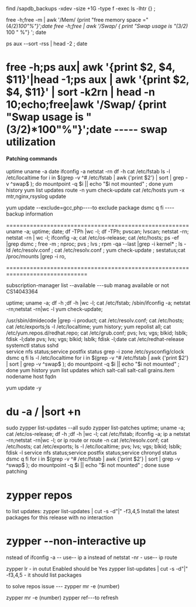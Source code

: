 find /sapdb_backups -xdev -size +1G -type f -exec ls -lhtr {} \;
 
free -h;free -m | awk '/Mem/ {print "free memory space ="($4/$2)*100"%"}';date
free -h;free | awk '/Swap/ { print "Swap usage is "($3/$2)* 100 " %"} '; date
 
ps aux --sort -rss | head -2 ; date
 
 
free -h;ps aux| awk '{print $2, $4, $11}'|head -1;ps aux | awk '{print $2, $4, $11}' | sort -k2rn | head -n 10;echo;free|awk '/Swap/ {print "Swap usage is "($3/$2)*100"%"}';date   ----- swap utilization
=======================================================================================================================


####  Patching commands   ###################


uptime
uname -a
date
ifconfig -a
netstat -rn
df -h
cat /etc/fstab
ls -l /etc/localtime
for i in $(grep -v ^# /etc/fstab | awk {'print $2'} | sort | grep -v ^swap$ ); do mountpoint -q $i || echo "$i not mounted" ; done
yum history
yum list updates
route -n
yum check-update
cat /etc/hosts
yum -x mtr,nginx,rsyslog update

yum update --exclude=gcc,php----to exclude package 
dsmc q fi  ---- backup information

======================================================
uname -a; uptime; date; df -TPh |wc -l; df -TPh; pvscan; lvscan; netstat -rn; netstat -rn | wc -l; ifconfig -a;
cat /etc/os-release; cat /etc/hosts; ps -ef |grep dsmc ; free -m ; nproc; pvs ; lvs ; rpm -qa --last |grep -i kernel* ; ls -ld /etc/resolv.conf ; cat /etc/resolv.conf ; yum check-update ; sestatus;cat /proc/mounts |grep -i ro,

==============================================================================



subscription-manager list --available      ---sub manag available or not 
CS14043364

uptime; uname -a; df -h ;df -h |wc -l; cat /etc/fstab; /sbin/ifconfig -a; netstat -rn;netstat -rn|wc -l yum check-update; 

/usr/sbin/dmidecode |grep -i product; cat /etc/resolv.conf; cat /etc/hosts; cat /etc/exports;ls -l /etc/localtime; yum history; yum repolist all; cat /etc/yum.repos.d/redhat.repo;  cat /etc/grub.conf; pvs; lvs; vgs; blkid; lsblk; fdisk -l;date
pvs; lvs; vgs; blkid; lsblk; fdisk -l;date
cat /etc/redhat-release
systemctl status sshd  
service nfs status;service postfix status
grep -i zone /etc/sysconfig/clock
dsmc q fi
ls -l /etc/localtime
for i in $(grep -v ^# /etc/fstab | awk {'print $2'} | sort | grep -v ^swap$ ); do mountpoint -q $i || echo "$i not mounted" ; done
yum history
yum list updates
which salt-call
salt-call grains.item nodename host fqdn

yum update -y

du -a / |sort +n
===================================================
sudo zypper list-updates --all
sudo zypper list-patches
uptime; uname -a;  cat /etc/os-release;
df -h ;df -h |wc -l;
cat /etc/fstab;
ifconfig -a; ip a
netstat -rn;netstat -rn|wc -l;  or  ip route or  route -n
cat /etc/resolv.conf;
cat /etc/hosts;
cat /etc/exports;
ls -l /etc/localtime;
pvs; lvs; vgs; blkid; lsblk; fdisk -l
service nfs status;service postfix status;service chronyd status
dsmc q fi
for i in $(grep -v ^# /etc/fstab | awk {'print $2'} | sort | grep -v ^swap$ ); do mountpoint -q $i || echo "$i not mounted" ; done
suse patching 


# zypper repos
to list updates:
zypper list-updates | cut -s -d"|" -f3,4,5
Install the latest packages for this release with no interaction
# zypper --non-interactive up

nstead of ifconfig -a -- use-- ip a
instead of netstat -nr -  use-- ip route


zypper lr  - in outut Enabled should be Yes
zypper list-updates | cut -s -d"|" -f3,4,5  - it should list packages

to solve repos issue --- zypper mr -e (number)

zypper mr -e (number)
zypper ref---to refresh

